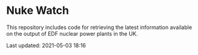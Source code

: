 # Nuke Watch

This repository includes code for retrieving the latest information available on the output of EDF nuclear power plants in the UK.

Last updated: 2021-05-03 18:16